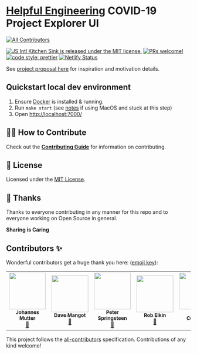 # [Helpful Engineering](https://www.helpfulengineering.org/) COVID-19 Project Explorer UI
<!-- ALL-CONTRIBUTORS-BADGE:START - Do not remove or modify this section -->
[![All Contributors](https://img.shields.io/badge/all_contributors-1-orange.svg?style=flat-square)](#contributors-)
<!-- ALL-CONTRIBUTORS-BADGE:END -->
[![JS Intl Kitchen Sink is released under the MIT license.](https://img.shields.io/badge/license-MIT-blue.svg)](./LICENSE)
[![PRs welcome!](https://img.shields.io/badge/PRs-welcome-brightgreen.svg)](./CONTRIBUTING.md)
[![code style: prettier](https://img.shields.io/badge/code_style-prettier-ff69b4.svg?style=flat-square)](https://github.com/prettier/prettier)
[![Netlify Status](https://api.netlify.com/api/v1/badges/86e24ae7-2036-4abd-84fd-5b7bc702b7c1/deploy-status)](https://app.netlify.com/sites/he-project-discovery/deploys)

See [project proposal here](https://github.com/Helpful-Engineers/resources/blob/master/software/proposals/navigate-by-problems.md) for inspiration and motivation details.

## Quickstart local dev environment
1. Ensure [Docker](https://docs.docker.com/install/) is installed & running.
2. Run `make start` (see [notes](./CONTRIBUTING.md) if using MacOS and stuck at this step)
3. Open [http://localhost:7000/](http://localhost:7000/)

## 🙌🏻 How to Contribute

Check out the [**Contributing Guide**](./CONTRIBUTING.md) for information on contributing.

## 📝 License

Licensed under the [MIT License](./LICENSE).

## 💜 Thanks

Thanks to everyone contributing in any manner for this repo and to everyone working on Open Source in general.

**Sharing is Caring**

## Contributors ✨

Wonderful contributors get a huge thank you here: ([emoji key](https://allcontributors.org/docs/en/emoji-key)):
<!-- ALL-CONTRIBUTORS-LIST:START - Do not remove or modify this section -->
<!-- prettier-ignore-start -->
<!-- markdownlint-disable -->
<table>
  <tr>
    <td align="center"><a href="http://www.mutter.co"><img src="https://avatars3.githubusercontent.com/u/9489658?v=4" width="100px;" alt=""/><br /><sub><b>Johannes Mutter</b></sub></a><br /><a href="#ideas-johannesmutter" title="Ideas, Planning, & Feedback">🤔</a></td>
    <td align="center"><a href="http://tech.mangot.com/"><img src="https://avatars3.githubusercontent.com/u/991892?v=4" width="100px;" alt=""/><br /><sub><b>Dave Mangot</b></sub></a><br /><a href="#ideas-dmangot" title="Ideas, Planning, & Feedback">🤔</a></td>
    <td align="center"><a href="https://github.com/psprings"><img src="https://avatars1.githubusercontent.com/u/9847879?v=4" width="100px;" alt=""/><br /><sub><b>Peter Springsteen</b></sub></a><br /><a href="#ideas-psprings" title="Ideas, Planning, & Feedback">🤔</a></td>
    <td align="center"><a href="https://github.com/robelkin"><img src="https://avatars3.githubusercontent.com/u/187335?v=4" width="100px;" alt=""/><br /><sub><b>Rob Elkin</b></sub></a><br /><a href="#ideas-robelkin" title="Ideas, Planning, & Feedback">🤔</a></td>
    <td align="center"><a href="http://sarahleejane.github.io/"><img src="https://avatars1.githubusercontent.com/u/8582484?v=4" width="100px;" alt=""/><br /><sub><b>Sarah Constant</b></sub></a><br /><a href="#ideas-sarahleejane" title="Ideas, Planning, & Feedback">🤔</a></td>
  </tr>
</table>

<!-- markdownlint-enable -->
<!-- prettier-ignore-end -->
<!-- ALL-CONTRIBUTORS-LIST:END -->

This project follows the [all-contributors](https://github.com/all-contributors/all-contributors) specification. Contributions of any kind welcome!
